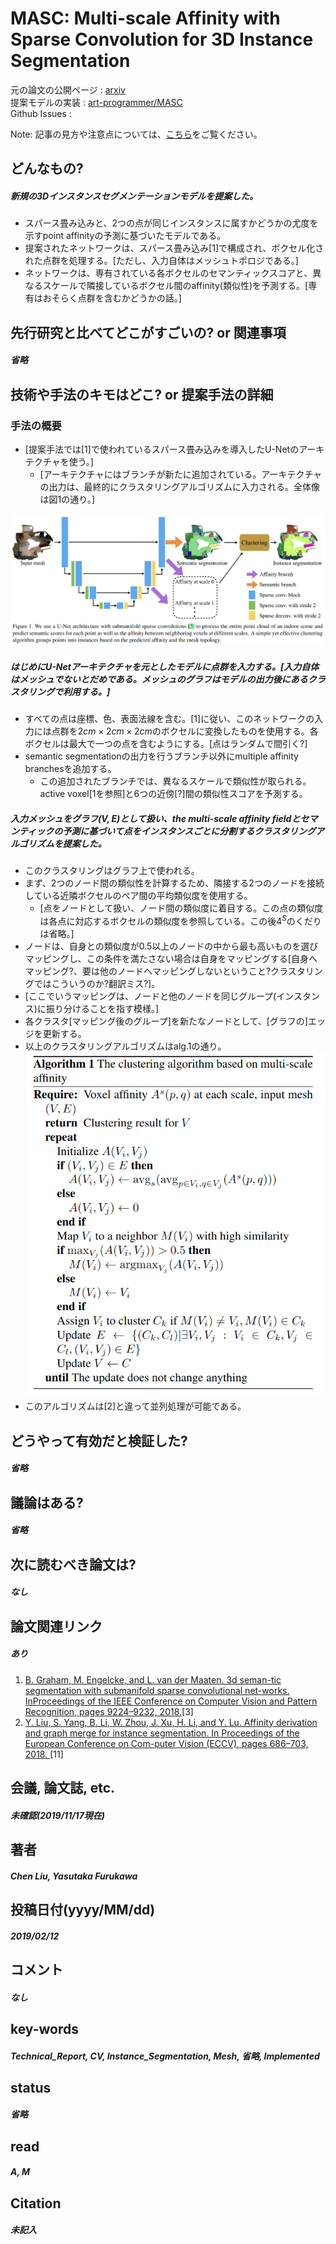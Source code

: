 # MASC: Multi-scale Affinity with Sparse Convolution for 3D Instance Segmentation

元の論文の公開ページ : [arxiv](https://arxiv.org/abs/1902.04478)  
提案モデルの実装 : [art-programmer/MASC](https://github.com/art-programmer/MASC)  
Github Issues : []()  

Note: 記事の見方や注意点については、[こちら](/)をご覧ください。

## どんなもの?
##### 新規の3Dインスタンスセグメンテーションモデルを提案した。
- スパース畳み込みと、2つの点が同じインスタンスに属すかどうかの尤度を示すpoint affinityの予測に基づいたモデルである。
- 提案されたネットワークは、スパース畳み込み[1]で構成され、ボクセル化された点群を処理する。[ただし、入力自体はメッシュトポロジである。]
- ネットワークは、専有されている各ボクセルのセマンティックスコアと、異なるスケールで隣接しているボクセル間のaffinity(類似性)を予測する。[専有はおそらく点群を含むかどうかの話。]

## 先行研究と比べてどこがすごいの? or 関連事項
##### 省略

## 技術や手法のキモはどこ? or 提案手法の詳細
### 手法の概要
- [提案手法では[1]で使われているスパース畳み込みを導入したU-Netのアーキテクチャを使う。]
  - [アーキテクチャにはブランチが新たに追加されている。アーキテクチャの出力は、最終的にクラスタリングアルゴリズムに入力される。全体像は図1の通り。]

![fig1.png](img/MMAwSCf3IS/fig1.png)

##### はじめにU-Netアーキテクチャを元としたモデルに点群を入力する。[入力自体はメッシュでないとだめである。メッシュのグラフはモデルの出力後にあるクラスタリングで利用する。]
- すべての点は座標、色、表面法線を含む。[1]に従い、このネットワークの入力には点群を$2cm \times 2cm \times 2cm$のボクセルに変換したものを使用する。各ボクセルは最大で一つの点を含むようにする。[点はランダムで間引く?]
- semantic segmentationの出力を行うブランチ以外にmultiple affinity branchesを追加する。
    - この追加されたブランチでは、異なるスケールで類似性が取られる。active voxel[1を参照]と6つの近傍[?]間の類似性スコアを予測する。

##### 入力メッシュをグラフ$(V,E)$として扱い、the multi-scale affinity fieldとセマンティックの予測に基づいて点をインスタンスごとに分割するクラスタリングアルゴリズムを提案した。
- このクラスタリングはグラフ上で使われる。
- まず、2つのノード間の類似性を計算するため、隣接する2つのノードを接続している近隣ボクセルのペア間の平均類似度を使用する。
    - [点をノードとして扱い、ノード間の類似度に着目する。この点の類似度は各点に対応するボクセルの類似度を参照している。この後$4^S$のくだりは省略。]
- ノードは、自身との類似度が0.5以上のノードの中から最も高いものを選びマッピングし、この条件を満たさない場合は自身をマッピングする[自身へマッピング?、要は他のノードへマッピングしないということ?クラスタリングではこういうのか?翻訳ミス?]。
- [ここでいうマッピングは、ノードと他のノードを同じグループ(インスタンス)に振り分けることを指す模様。]
- 各クラスタ[マッピング後のグループ]を新たなノードとして、[グラフの]エッジを更新する。
- 以上のクラスタリングアルゴリズムはalg.1の通り。  
    ![fig1.png](img/MMAwSCf3IS/alg1.png)
- このアルゴリズムは[2]と違って並列処理が可能である。

## どうやって有効だと検証した?
##### 省略

## 議論はある?
##### 省略

## 次に読むべき論文は?
##### なし

## 論文関連リンク
##### あり
1. [B. Graham, M. Engelcke, and L. van der Maaten. 3d seman-tic segmentation with submanifold sparse convolutional net-works. InProceedings of the IEEE Conference on Computer Vision and Pattern Recognition, pages 9224–9232, 2018.](http://openaccess.thecvf.com/content_cvpr_2018/papers/Graham_3D_Semantic_Segmentation_CVPR_2018_paper.pdf)[3]
2. [Y. Liu, S. Yang, B. Li, W. Zhou, J. Xu, H. Li, and Y. Lu. Affinity derivation and graph merge for instance segmentation. In Proceedings of the European Conference on Com-puter Vision (ECCV), pages 686–703, 2018. ](https://arxiv.org/abs/1811.10870)[11]

## 会議, 論文誌, etc.
##### 未確認(2019/11/17現在)

## 著者
##### Chen Liu, Yasutaka Furukawa

## 投稿日付(yyyy/MM/dd)
##### 2019/02/12

## コメント
##### なし

## key-words
##### Technical_Report, CV, Instance_Segmentation, Mesh, 省略, Implemented

## status
##### 省略

## read
##### A, M

## Citation
##### 未記入
